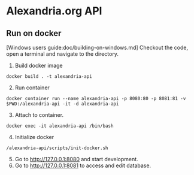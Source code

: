 # Alexandria.org API

## Run on docker
[Windows users guide:doc/building-on-windows.md]
Checkout the code, open a terminal and navigate to the directory.
1. Build docker image
```
docker build . -t alexandria-api
```
2. Run container
```
docker container run --name alexandria-api -p 8080:80 -p 8081:81 -v $PWD:/alexandria-api -it -d alexandria-api
```
3. Attach to container.
```
docker exec -it alexandria-api /bin/bash
```
4. Initialize docker
```
/alexandria-api/scripts/init-docker.sh
```
5. Go to http://127.0.0.1:8080 and start development.
6. Go to http://127.0.0.1:8081 to access and edit database.
